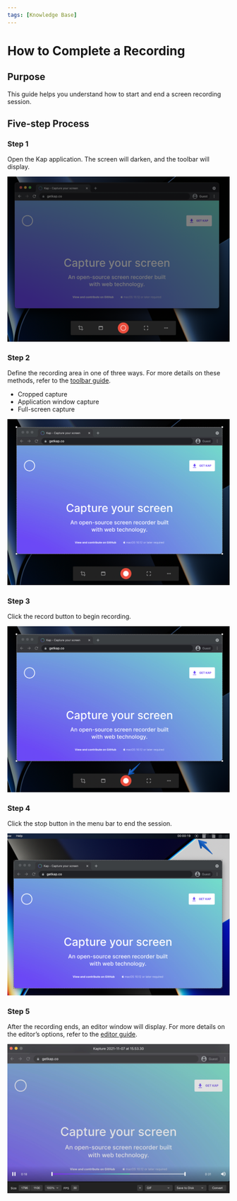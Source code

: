 ```yaml
---
tags: [Knowledge Base]
---
```


#  How to Complete a Recording

## **Purpose**

This guide helps you understand how to start and end a screen recording
session.

## **Five-step Process**

### Step 1

Open the Kap application. The screen will darken, and the toolbar will
display.

![Darkened screeb](../static/img/How-to-Complete-a-Recording_360882_images/360896.png)

### Step 2

Define the recording area in one of three ways. For more details on these
methods, refer to the [toolbar guide](./Tool-Bar_393330.md).

  * Cropped capture
  * Application window capture
  * Full-screen capture

![Setting up recording area](../static/img/How-to-Complete-a-Recording_360882_images/262778.jpg)

### Step 3

Click the record button to begin recording.

![Record button](../static/img/How-to-Complete-a-Recording_360882_images/262794.jpg)

### Step 4

Click the stop button in the menu bar to end the session.

![Stop button](../static/img/How-to-Complete-a-Recording_360882_images/360931.jpg)

### Step 5

After the recording ends, an editor window will display. For more details on
the editor’s options, refer to the [editor guide](./Editor_262804.md).

![Editor window](../static/img/How-to-Complete-a-Recording_360882_images/262817.jpg)
